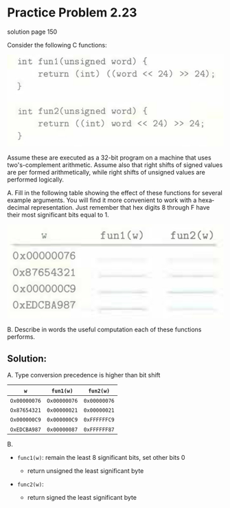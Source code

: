# Practice Problem 2.23
solution page 150

Consider the following C functions:

![](images/2.23.jpg)

Assume these are executed as a 32-bit program on a machine that uses two's-complement arithmetic. Assume also that right shifts of signed values are per­ formed arithmetically, while right shifts of unsigned values are performed logically.

A. Fill in the following table showing the effect of these functions for several example arguments. You will find it more convenient to work with a hexa­decimal representation. Just remember that hex digits 8 through F have their most significant bits equal to 1.

![](images/2.23_2.jpg)

B. Describe in words the useful computation each of these functions performs.

## Solution:
A. Type conversion precedence is higher than bit shift

|`w`|`fun1(w)`|`fun2(w)`|
|-|-|-|
|`Ox00000076`|`Ox00000076`|`0x00000076`|
|`Ox87654321`|`0x00000021`|`0x00000021`|
|`Ox000000C9`|`0x000000C9`|`0xFFFFFFC9`|
|`OxEDCBA987`|`0x00000087`|`0xFFFFFF87`|

B.
- `func1(w)`: remain the least 8 significant bits, set other bits 0
    - return unsigned the least significant byte 

- `func2(w)`: 
    - return signed the least significant byte 

   
